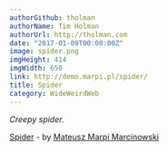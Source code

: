 ```yaml
---
authorGithub: tholman
authorName: Tim Holman
authorUrl: http://tholman.com
date: "2017-01-09T00:00:00Z"
image: spider.png
imgHeight: 414
imgWidth: 650
link: http://demo.marpi.pl/spider/
title: Spider
category: WideWeirdWeb
---
```


_Creepy spider._

[Spider](http://demo.marpi.pl/spider/) - by [Mateusz Marpi Marcinowski](http://marpi.pl/about/)
